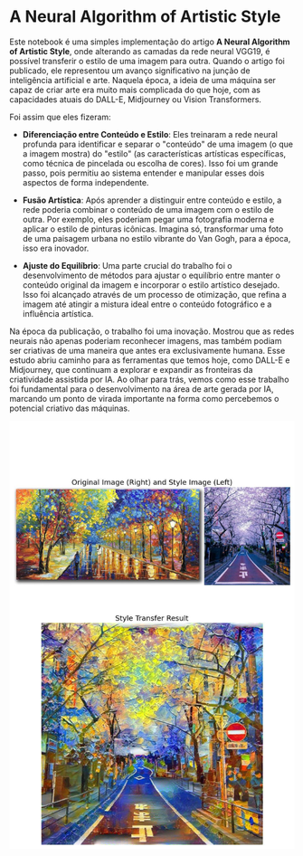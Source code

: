 # A Neural Algorithm of Artistic Style

Este notebook é uma simples implementação do artigo **A Neural Algorithm of Artistic Style**, onde alterando as camadas da rede neural VGG19, é possível transferir o estilo de uma imagem para outra. Quando o artigo foi publicado, ele representou um avanço significativo na junção de inteligência artificial e arte. Naquela época, a ideia de uma máquina ser capaz de criar arte era muito mais complicada do que hoje, com as capacidades atuais do DALL-E, Midjourney ou Vision Transformers.

Foi assim que eles fizeram:

* **Diferenciação entre Conteúdo e Estilo**: Eles treinaram a rede neural profunda para identificar e separar o "conteúdo" de uma imagem (o que a imagem mostra) do "estilo" (as características artísticas específicas, como técnica de pincelada ou escolha de cores). Isso foi um grande passo, pois permitiu ao sistema entender e manipular esses dois aspectos de forma independente.

* **Fusão Artística**: Após aprender a distinguir entre conteúdo e estilo, a rede poderia combinar o conteúdo de uma imagem com o estilo de outra. Por exemplo, eles poderiam pegar uma fotografia moderna e aplicar o estilo de pinturas icônicas. Imagina só, transformar uma foto de uma paisagem urbana no estilo vibrante do Van Gogh, para a época, isso era inovador.

* **Ajuste do Equilíbrio**: Uma parte crucial do trabalho foi o desenvolvimento de métodos para ajustar o equilíbrio entre manter o conteúdo original da imagem e incorporar o estilo artístico desejado. Isso foi alcançado através de um processo de otimização, que refina a imagem até atingir a mistura ideal entre o conteúdo fotográfico e a influência artística.

Na época da publicação, o trabalho foi uma inovação. Mostrou que as redes neurais não apenas poderiam reconhecer imagens, mas também podiam ser criativas de uma maneira que antes era exclusivamente humana. Esse estudo abriu caminho para as ferramentas que temos hoje, como DALL-E e Midjourney, que continuam a explorar e expandir as fronteiras da criatividade assistida por IA. Ao olhar para trás, vemos como esse trabalho foi fundamental para o desenvolvimento na área de arte gerada por IA, marcando um ponto de virada importante na forma como percebemos o potencial criativo das máquinas.

![Exemplo 1](street.jpg)
